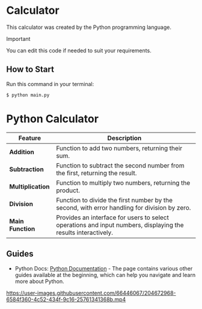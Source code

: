 # Calculator
This calculator was created by the Python programming language.

> [!IMPORTANT]
> You can edit this code if needed to suit your requirements.

## How to Start
Run this command in your terminal:
```
$ python main.py
```

# Python Calculator

| **Feature**     | **Description**                                                                 |
|------------------|---------------------------------------------------------------------------------|
| **Addition**    | Function to add two numbers, returning their sum.                              |
| **Subtraction** | Function to subtract the second number from the first, returning the result.  |
| **Multiplication** | Function to multiply two numbers, returning the product.                     |
| **Division**    | Function to divide the first number by the second, with error handling for division by zero. |
| **Main Function** | Provides an interface for users to select operations and input numbers, displaying the results interactively. |

## Guides
- Python Docs: [Python Documentation](https://docs.python.org/3/) - The page contains various other guides available at the beginning, which can help you navigate and learn more about Python.

https://user-images.githubusercontent.com/66446067/204672968-6584f360-4c52-434f-9c16-25761341368b.mp4
